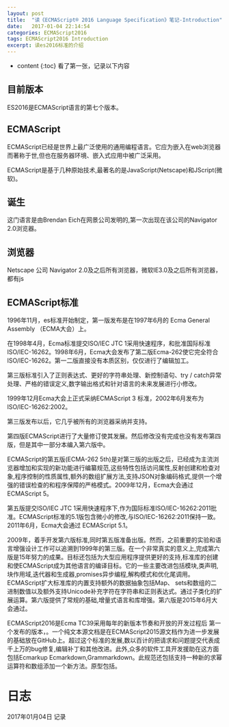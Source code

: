 ```yaml
---
layout: post
title:  "读《ECMAScript® 2016 Language Specification》笔记-Introduction"
date:   2017-01-04 22:14:54
categories: ECMAScript2016
tags: ECMAScript2016 Introduction
excerpt: 读es2016标准的介绍
---
```


* content
{:toc}
看了第一张，记录以下内容

## 目前版本
ES2016是ECMAScript语言的第七个版本。  

## ECMAScript
ECMAScript已经是世界上最广泛使用的通用编程语言。它应为嵌入在web浏览器而著称于世,但也在服务器环境、嵌入式应用中被广泛采用。  

ECMAScript是基于几种原始技术,最著名的是JavaScript(Netscape)和JScript(微软)。

## 诞生
这门语言是由Brendan Eich在网景公司发明的,第一次出现在该公司的Navigator 2.0浏览器。

## 浏览器
Netscape 公司 Navigator 2.0及之后所有浏览器，微软IE3.0及之后所有浏览器，都有js

## ECMAScript标准
1996年11月，es标准开始制定，第一版发布是在1997年6月的 Ecma General Assembly （ECMA大会）上。

在1998年4月，Ecma标准提交ISO/IEC JTC 1采用快速程序，和批准国际标准ISO/IEC-16262。1998年6月，Ecma大会发布了第二版Ecma-262使它完全符合ISO/IEC-16262。第一二版直接没有本质区别，仅仅进行了编辑加工。

第三版标准引入了正则表达式、更好的字符串处理、新控制语句、try / catch异常处理、严格的错误定义,数字输出格式和针对语言的未来发展进行小修改。

1999年12月Ecma大会上正式采纳ECMAScript 3 标准，2002年6月发布为ISO/IEC-16262:2002。

第三版发布以后，它几乎被所有的浏览器采纳并支持。

第四版ECMAScript进行了大量修订使其发展。然后修改没有完成也没有发布第四版，但是其中一部分本编入第六版中。

ECMAScript的第五版(ECMA-262 5th)是对第三版的出版之后，已经成为主流浏览器增加和实现的新功能进行编纂规范,这些特性包括访问属性,反射创建和检查对象,程序控制的性质属性,额外的数组扩展方法,支持JSON对象编码格式,提供一个增强的错误检查的和程序保障的严格模式。2009年12月，Ecma大会通过 ECMAScript 5。

第五版提交ISO/IEC JTC 1采用快速程序下,作为国际标准ISO/IEC-16262:2011批准。ECMAScript标准的5.1版包含微小的修改,与ISO/IEC-16262:2011保持一致。2011年6月，Ecma大会通过 ECMAScript 5.1。


2009年，着手开发第六版标准,同时第五版准备出版。然而，之前重要的实验和语言增强设计工作可以追溯到1999年的第三版。在一个非常真实的意义上,完成第六版是15年努力的成果。目标还包括为大型应用程序提供更好的支持,标准库的创建和使ECMAScript成为其他语言的编译目标。它的一些主要改进包括模块,类声明,块作用域,迭代器和生成器,promises异步编程,解构模式和优化尾调用。ECMAScript扩大标准库的内置支持额外的数据抽象包括Map、 sets和数组的二进制数值以及额外支持Unicode补充字符在字符串和正则表达式。通过子类化的扩展运算。第六版提供了常规的基础,增量式语言和库增强。第六版是2015年6月大会通过。

ECMAScript2016是Ecma TC39采用每年的新版本节奏和开放的开发过程后 第一个发布的版本，。一个纯文本源文档是在ECMAScript2015源文档作为进一步发展的基础放在GitHub上。超过这个标准的发展,数以百计的把请求和问题提交代表成千上万的bug修复,编辑补丁和其他改进。此外,众多的软件工具开发援助在这方面包括Ecmarkup Ecmarkdown,Grammarkdown。此规范还包括支持一种新的求幂运算符和数组添加一个新方法。原型包括。


# 日志
2017年01月04日  记录
